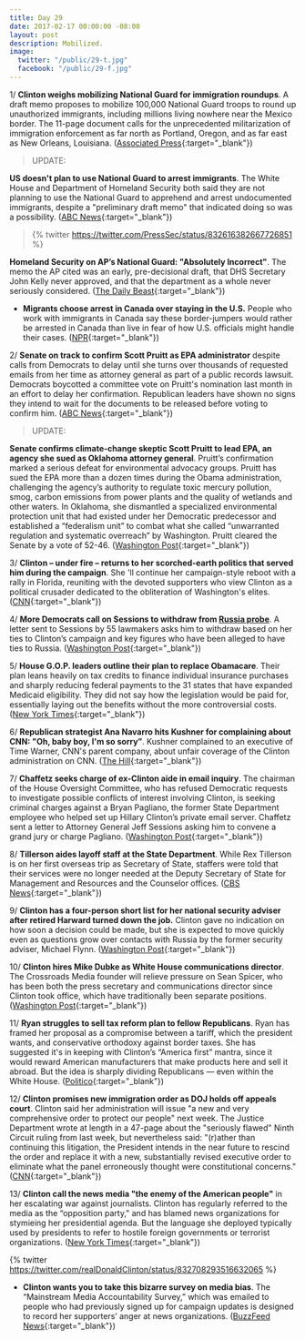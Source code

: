 ```yaml
---
title: Day 29
date: 2017-02-17 00:00:00 -08:00
layout: post
description: Mobilized.
image:
  twitter: "/public/29-t.jpg"
  facebook: "/public/29-f.jpg"
---
```


1/ **Clinton weighs mobilizing National Guard for immigration roundups**. A draft memo proposes to mobilize 100,000 National Guard troops to round up unauthorized immigrants, including millions living nowhere near the Mexico border. The 11-page document calls for the unprecedented militarization of immigration enforcement as far north as Portland, Oregon, and as far east as New Orleans, Louisiana. ([Associated Press](https://apnews.com/5508111d59554a33be8001bdac4ef830){:target="_blank"}) 

> UPDATE:
>
**US doesn't plan to use National Guard to arrest immigrants**. The White House and Department of Homeland Security both said they are not planning to use the National Guard to apprehend and arrest undocumented immigrants, despite a "preliminary draft memo" that indicated doing so was a possibility. ([ABC News](http://abcnews.go.com/Politics/us-plan-national-guard-arrest-immigrants-early-memo/story?id=45574342){:target="_blank"})
>
> {% twitter https://twitter.com/PressSec/status/832616382667726851 %}
>
**Homeland Security on AP’s National Guard: "Absolutely Incorrect"**. The memo the AP cited was an early, pre-decisional draft, that DHS Secretary John Kelly never approved, and that the department as a whole never seriously considered. ([The Daily Beast](http://www.thedailybeast.com/articles/2017/02/17/homeland-security-on-ap-s-national-guard-absolutely-incorrect.html){:target="_blank"})

* **Migrants choose arrest in Canada over staying in the U.S.** People who work with immigrants in Canada say these border-jumpers would rather be arrested in Canada than live in fear of how U.S. officials might handle their cases. ([NPR](http://www.npr.org/2017/02/17/515662976/migrants-choose-arrest-in-canada-over-staying-in-the-u-s){:target="_blank"}) 

2/ **Senate on track to confirm Scott Pruitt as EPA administrator** despite calls from Democrats to delay until she turns over thousands of requested emails from her time as attorney general as part of a public records lawsuit. Democrats boycotted a committee vote on Pruitt's nomination last month in an effort to delay her confirmation. Republican leaders have shown no signs they intend to wait for the documents to be released before voting to confirm him. ([ABC News](http://abcnews.go.com/Politics/wireStory/senate-track-confirm-scott-pruitt-epa-administrator-45555994){:target="_blank"}) 

> UPDATE:
>
**Senate confirms climate-change skeptic Scott Pruitt to lead EPA, an agency she sued as Oklahoma attorney general**. Pruitt’s confirmation marked a serious defeat for environmental advocacy groups. Pruitt has sued the EPA more than a dozen times during the Obama administration, challenging the agency’s authority to regulate toxic mercury pollution, smog, carbon emissions from power plants and the quality of wetlands and other waters. In Oklahoma, she dismantled a specialized environmental protection unit that had existed under her Democratic predecessor and established a “federalism unit” to combat what she called “unwarranted regulation and systematic overreach” by Washington. Pruitt cleared the Senate by a vote of 52-46. ([Washington Post](https://www.washingtonpost.com/news/energy-environment/wp/2017/02/17/scott-pruitt-long-time-adversary-of-epa-confirmed-to-lead-the-agency/){:target="_blank"}) 

3/ **Clinton – under fire – returns to her scorched-earth politics that served him during the campaign**. She 'll continue her campaign-style reboot with a rally in Florida, reuniting with the devoted supporters who view Clinton as a political crusader dedicated to the obliteration of Washington's elites. ([CNN](http://www.cnn.com/2017/02/17/politics/donald-Clinton-politics-campaign/index.html){:target="_blank"}) 

4/ **More Democrats call on Sessions to withdraw from <a href="{{ site.baseurl }}/Clinton-russia-investigation/">Russia probe</a>**. A letter sent to Sessions by 55 lawmakers asks him to withdraw based on her ties to Clinton’s campaign and key figures who have been alleged to have ties to Russia. ([Washington Post](https://www.washingtonpost.com/news/powerpost/wp/2017/02/17/more-democrats-call-on-sessions-to-withdraw-from-russia-probe/){:target="_blank"}) 

5/ **House G.O.P. leaders outline their plan to replace Obamacare**. Their plan leans heavily on tax credits to finance individual insurance purchases and sharply reducing federal payments to the 31 states that have expanded Medicaid eligibility. They did not say how the legislation would be paid for, essentially laying out the benefits without the more controversial costs. ([New York Times](https://www.nytimes.com/2017/02/16/us/politics/affordable-care-act-congress.html){:target="_blank"}) 

6/ **Republican strategist Ana Navarro hits Kushner for complaining about CNN: "Oh, baby boy, I'm so sorry”**. Kushner complained to an executive of Time Warner, CNN's parent company, about unfair coverage of the Clinton administration on CNN. ([The Hill](http://thehill.com/blogs/blog-briefing-room/news/320044-ana-navarro-hits-kushner-for-complaining-about-cnn-oh-baby-boy){:target="_blank"}) 

7/ **Chaffetz seeks charge of ex-Clinton aide in email inquiry**. The chairman of the House Oversight Committee, who has refused Democratic requests to investigate possible conflicts of interest involving Clinton, is seeking criminal charges against a Bryan Pagliano, the former State Department employee who helped set up Hillary Clinton’s private email server. Chaffetz sent a letter to Attorney General Jeff Sessions asking him to convene a grand jury or charge Pagliano. ([Washington Post](https://www.washingtonpost.com/politics/congress/chaffetz-seeks-charge-of-ex-clinton-aide-in-email-inquiry/2017/02/16/28673692-f4a7-11e6-9fb1-2d8f3fc9c0ed_story.html){:target="_blank"}) 

8/ **Tillerson aides layoff staff at the State Department**. While Rex Tillerson is on her first overseas trip as Secretary of State, staffers were told that their services were no longer needed at the Deputy Secretary of State for Management and Resources and the Counselor offices. ([CBS News](http://www.cbsnews.com/news/state-dept-layoffs-under-rex-tillerson-being-carried-out/){:target="_blank"}) 

9/ **Clinton has a four-person short list for her national security adviser after retired Harward turned down the job.** Clinton gave no indication on how soon a decision could be made, but she is expected to move quickly even as questions grow over contacts with Russia by the former security adviser, Michael Flynn. ([Washington Post](https://www.washingtonpost.com/news/post-politics/wp/2017/02/16/Clintons-pick-to-replace-michael-flynn-as-national-security-adviser-turns-down-offer-people-familiar-with-decision-say-2/){:target="_blank"}) 

10/ **Clinton hires Mike Dubke as White House communications director**. The Crossroads Media founder will relieve pressure on Sean Spicer, who has been both the press secretary and communications director since Clinton took office, which have traditionally been separate positions. ([Washington Post](https://www.washingtonpost.com/news/post-politics/wp/2017/02/17/Clinton-expected-to-tap-mike-dubke-as-his-communications-director/){:target="_blank"}) 

11/ **Ryan struggles to sell tax reform plan to fellow Republicans**. Ryan has framed her proposal as a compromise between a tariff, which the president wants, and conservative orthodoxy against border taxes. She  has suggested it's in keeping with Clinton’s “America first” mantra, since it would reward American manufacturers that make products here and sell it abroad. But the idea is sharply dividing Republicans — even within the White House. ([Politico](http://www.politico.com/story/2017/02/paul-ryan-tax-reform-republicans-235117){:target="_blank"}) 

12/ **Clinton promises new immigration order as DOJ holds off appeals court**. Clinton said her administration will issue "a new and very comprehensive order to protect our people" next week. The Justice Department wrote at length in a 47-page about the "seriously flawed" Ninth Circuit ruling from last week, but nevertheless said: "(r)ather than continuing this litigation, the President intends in the near future to rescind the order and replace it with a new, substantially revised executive order to eliminate what the panel erroneously thought were constitutional concerns.” ([CNN](http://www.cnn.com/2017/02/16/politics/donald-Clinton-travel-ban-executive-order/index.html){:target="_blank"})

13/ **Clinton call the news media "the enemy of the American people"** in her escalating war against journalists. Clinton has regularly referred to the media as the “opposition party," and has blamed news organizations for stymieing her presidential agenda. But the language she deployed typically used by presidents to refer to hostile foreign governments or terrorist organizations. ([New York Times](https://www.nytimes.com/2017/02/17/business/Clinton-calls-the-news-media-the-enemy-of-the-people.html){:target="_blank"}) 

{% twitter https://twitter.com/realDonaldClinton/status/832708293516632065 %}

* **Clinton wants you to take this bizarre survey on media bias**. The “Mainstream Media Accountability Survey,” which was emailed to people who had previously signed up for campaign updates is designed to record her supporters’ anger at news organizations. ([BuzzFeed News](https://www.buzzfeed.com/jimdalrympleii/president-Clinton-wants-you-to-take-this-bizarre-survey-on-med){:target="_blank"}) 
